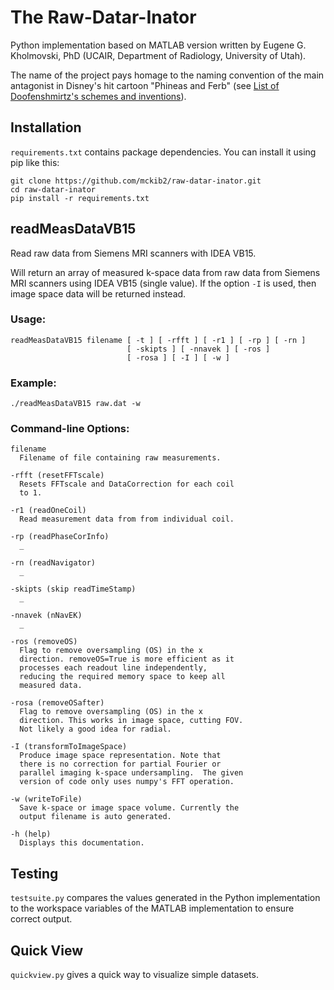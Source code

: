 # The Raw-Datar-Inator

Python implementation based on MATLAB version written by Eugene G. Kholmovski, PhD (UCAIR, Department of Radiology, University of Utah).

The name of the project pays homage to the naming convention of the main antagonist in Disney's hit cartoon "Phineas and Ferb" (see <a href="http://phineasandferb.wikia.com/wiki/List_of_Doofenshmirtz%27s_schemes_and_inventions">List of Doofenshmirtz's schemes and inventions</a>).

## Installation

`requirements.txt` contains package dependencies.  You can install it using pip like this:

```
git clone https://github.com/mckib2/raw-datar-inator.git
cd raw-datar-inator
pip install -r requirements.txt
```

## readMeasDataVB15

Read raw data from Siemens MRI scanners with IDEA VB15.

 Will return an array of measured k-space data from raw data from
 Siemens MRI scanners using IDEA VB15 (single value). If the option
 `-I` is used, then image space data will be returned instead.

### Usage:
```
readMeasDataVB15 filename [ -t ] [ -rfft ] [ -r1 ] [ -rp ] [ -rn ]
                          [ -skipts ] [ -nnavek ] [ -ros ]
                          [ -rosa ] [ -I ] [ -w ]
```

### Example:
```./readMeasDataVB15 raw.dat -w```

### Command-line Options:
```
filename
  Filename of file containing raw measurements.
                    
-rfft (resetFFTscale)
  Resets FFTscale and DataCorrection for each coil
  to 1.

-r1 (readOneCoil)
  Read measurement data from from individual coil.

-rp (readPhaseCorInfo)
  _

-rn (readNavigator)
  _

-skipts (skip readTimeStamp)
  _

-nnavek (nNavEK)
  _

-ros (removeOS)
  Flag to remove oversampling (OS) in the x
  direction. removeOS=True is more efficient as it
  processes each readout line independently,
  reducing the required memory space to keep all
  measured data.

-rosa (removeOSafter)
  Flag to remove oversampling (OS) in the x
  direction. This works in image space, cutting FOV.
  Not likely a good idea for radial.

-I (transformToImageSpace)
  Produce image space representation. Note that
  there is no correction for partial Fourier or
  parallel imaging k-space undersampling.  The given
  version of code only uses numpy's FFT operation.

-w (writeToFile)
  Save k-space or image space volume. Currently the
  output filename is auto generated.
    
-h (help)
  Displays this documentation.
```

## Testing

`testsuite.py` compares the values generated in the Python implementation to the workspace variables of the MATLAB implementation to ensure correct output.

## Quick View

`quickview.py` gives a quick way to visualize simple datasets.
